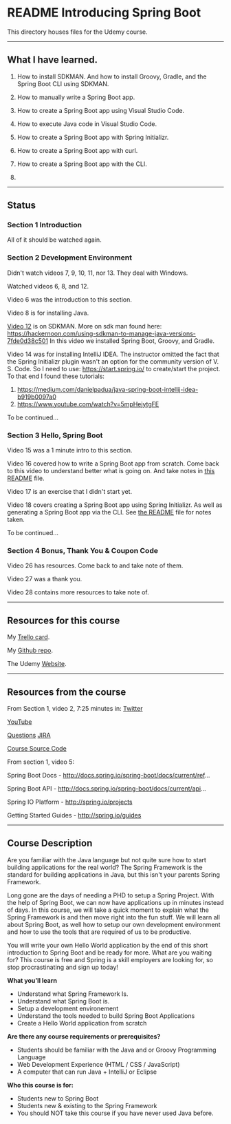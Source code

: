# README Introducing Spring Boot

This directory houses files for the Udemy course.

---

## What I have learned.

1. How to install SDKMAN. And how to install Groovy, Gradle, and the Spring Boot CLI using SDKMAN.

2. How to manually write a Spring Boot app.

3. How to create a Spring Boot app using Visual Studio Code.

4. How to execute Java code in Visual Studio Code.

5. How to create a Spring Boot app with Spring Initializr.

6. How to create a Spring Boot app with curl.

7. How to create a Spring Boot app with the CLI.

8. 

---

## Status

### Section 1 Introduction
All of it should be watched again.

### Section 2 Development Environment

Didn't watch videos 7, 9, 10, 11, nor 13. They deal with Windows.

Watched videos 6, 8, and 12.

Video 6 was the introduction to this section.

Video 8 is for installing Java.

[Video 12](https://www.udemy.com/course/spring-boot-getting-started/learn/lecture/4538866#overview) is on SDKMAN. 
More on sdk man found here:
https://hackernoon.com/using-sdkman-to-manage-java-versions-7fde0d38c501
In this video we installed Spring Boot, Groovy, and Gradle.

Video 14 was for installing IntelliJ IDEA.
The instructor omitted the fact that the Spring Initializr plugin wasn't an option for the community version of V. S. Code. 
So I need to use: 
https://start.spring.io/ to create/start the project.
To that end I found these tutorials:
1. https://medium.com/danielpadua/java-spring-boot-intellij-idea-b919b0097a0
2. https://www.youtube.com/watch?v=5mpHejytgFE

To be continued...

### Section 3 Hello, Spring Boot
Video 15 was a 1 minute intro to this section.

Video 16 covered how to write a Spring Boot app from scratch. Come back to this video to understand better what is going on. And take notes in [this README](https://github.com/JamieBort/LearningDirectory/blob/master/Java/Courses/SpringBoot/IntroducingSpringBoot/CourseFiles/Section3HelloSpringBoot/16HelloWorldCreatingYourFirstSpringBootApplication/README.md) file.

Video 17 is an exercise that I didn't start yet.

Video 18 covers creating a Spring Boot app using Spring Initializr. As well as generating a Spring Boot app via the CLI. See [the README](https://github.com/JamieBort/LearningDirectory/blob/master/Java/Courses/SpringBoot/IntroducingSpringBoot/CourseFiles/Section3HelloSpringBoot/18SpringInitializr/README.md) file for notes taken.

To be continued...

### Section 4 Bonus, Thank You & Coupon Code
Video 26 has resources. Come back to and take note of them.

Video 27 was a thank you.

Video 28 contains more resources to take note of.

---

## Resources for this course

My [Trello card](https://trello.com/c/gyJTOmuK/877-introducing-spring-boot-udemy-course).

My [Github repo](https://github.com/JamieBort/LearningDirectory/tree/master/Java/Courses/SpringBoot/IntroducingSpringBoot).

The Udemy [Website](https://www.udemy.com/course/spring-boot-getting-started/).

---

## Resources from the course
From Section 1, video 2, 7:25 minutes in:
[Twitter](twitter.com/springcentral)

[YouTube](spring.io/video)

[Questions](spring.io.questions)
[JIRA](jira.spring.io)

[Course Source Code](https://github.com/danvega/spring-boot-intro)

From section 1, video 5:

Spring Boot Docs - http://docs.spring.io/spring-boot/docs/current/ref...

Spring Boot API - http://docs.spring.io/spring-boot/docs/current/api...

Spring IO Platform - http://spring.io/projects

Getting Started Guides - http://spring.io/guides

---

## Course Description

Are you familiar with the Java language but not quite sure how to start building applications for the real world? The Spring Framework is the standard for building applications in Java, but this isn't your parents Spring Framework.

Long gone are the days of needing a PHD to setup a Spring Project. With the help of Spring Boot, we can now have applications up in minutes instead of days. In this course, we will take a quick moment to explain what the Spring Framework is and then move right into the fun stuff. We will learn all about Spring Boot, as well how to setup our own development environment and how to use the tools that are required of us to be productive.

You will write your own Hello World application by the end of this short introduction to Spring Boot and be ready for more. What are you waiting for? This course is free and Spring is a skill employers are looking for, so stop procrastinating and sign up today!

**What you’ll learn**
* Understand what Spring Framework Is.
* Understand what Spring Boot is.
* Setup a development environement
* Understand the tools needed to build Spring Boot Applications
* Create a Hello World application from scratch

**Are there any course requirements or prerequisites?**
* Students should be familiar with the Java and or Groovy Programming Language
* Web Development Experience (HTML / CSS / JavaScript)
* A computer that can run Java + IntelliJ or Eclipse

**Who this course is for:**
* Students new to Spring Boot
* Students new & existing to the Spring Framework
* You should NOT take this course if you have never used Java before.